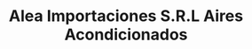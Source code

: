 ---
title: "Alea Importaciones S.R.L Aires Acondicionados"
url: /santa-cruz-de-la-sierra/alea-importaciones-s-r-l-aires-acondicionados/
shop: aparato
---